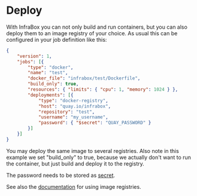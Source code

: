 Deploy
======

With InfraBox you can not only build and run containers, but you can also deploy them to an image registry of your choice. As usual this can be configured in your job definition like this:

```json
{
	"version": 1,
	"jobs": [{
		"type": "docker",
		"name": "test",
		"docker_file": "infrabox/test/Dockerfile",
		"build_only": true,
		"resources": { "limits": { "cpu": 1, "memory": 1024 } },
		"deployments": [{
		    "type": "docker-registry",
		    "host": "quay.io/infrabox",
		    "repository": "test",
		    "username": "my_username",
		    "password": { "$secret": "QUAY_PASSWORD" }
		}]
	}]
}
```

You may deploy the same image to several registries. Also note in this example we set "build_only" to true, because we actually don't want to run the container, but just build and deploy it to the registry.

The password needs to be stored as [secret](/secrets).

See also the [documentation](https://infrabox.ninja/docs/#using-image-registries) for using image registries.
